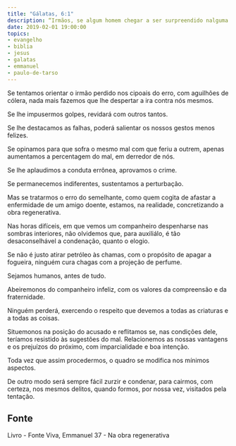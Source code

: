 ```yaml
---
title: "Gálatas, 6:1"
description: “Irmãos, se algum homem chegar a ser surpreendido nalguma ofensa vós, que sois espirituais, orientai­o com espírito de mansidão, velando por vós mesmos para que não sejais igualmente tentados.”
date: 2019-02-01 19:00:00
topics: 
- evangelho
- biblia
- jesus
- galatas
- emmanuel
- paulo-de-tarso
---
```


Se tentamos orientar o irmão perdido nos cipoais do erro, com aguilhões de
cólera, nada mais fazemos que lhe despertar a ira contra nós mesmos.

Se lhe impusermos golpes, revidará com outros tantos.

Se lhe destacamos as falhas, poderá salientar os nossos gestos menos
felizes.

Se opinamos para que sofra o mesmo mal com que feriu a outrem, apenas
aumentamos a percentagem do mal, em derredor de nós.

Se lhe aplaudimos a conduta errônea, aprovamos o crime.

Se permanecemos indiferentes, sustentamos a perturbação.

Mas se tratarmos o erro do semelhante, como quem cogita de afastar a
enfermidade de um amigo doente, estamos, na realidade, concretizando a obra
regenerativa.

Nas horas difíceis, em que vemos um companheiro despenhar­se nas
sombras interiores, não olvidemos que, para auxiliá­lo, é tão desaconselhável a
condenação, quanto o elogio.

Se não é justo atirar petróleo às chamas, com o propósito de apagar a
fogueira, ninguém cura chagas com a projeção de perfume.

Sejamos humanos, antes de tudo.

Abeiremo­nos do companheiro infeliz, com os valores da compreensão e da
fraternidade.

Ninguém perderá, exercendo o respeito que devemos a todas as criaturas e a
todas as coisas.

Situemo­nos na posição do acusado e reflitamos se, nas condições dele,
teríamos resistido às sugestões do mal. Relacionemos as nossas vantagens e os
prejuízos do próximo, com imparcialidade e boa intenção.

Toda vez que assim procedermos, o quadro se modifica nos mínimos
aspectos.

De outro modo será sempre fácil zurzir e condenar, para cairmos, com
certeza, nos mesmos delitos, quando formos, por nossa vez, visitados pela tentação.


## Fonte
Livro - Fonte Viva, Emmanuel
37 - Na obra regenerativa
